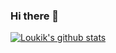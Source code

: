 ### Hi there 👋
[![Loukik's github stats](https://github-readme-stats.vercel.app/api?username=LoukikNaik)](https://github.com/anuraghazra/github-readme-stats)
<!--
**LoukikNaik/LoukikNaik** is a ✨ _special_ ✨ repository because its `README.md` (this file) appears on your GitHub profile.

Here are some ideas to get you started:

- 🔭 I’m currently working on ...
- 🌱 I’m currently learning ...
- 👯 I’m looking to collaborate on ...
- 🤔 I’m looking for help with ...
- 💬 Ask me about ...
- 📫 How to reach me: ...
- 😄 Pronouns: ...
- ⚡ Fun fact: ...
-->
